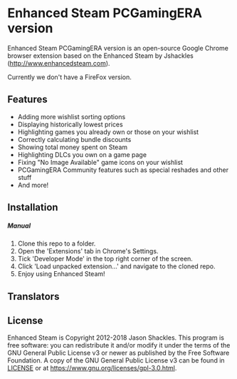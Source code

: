 Enhanced Steam PCGamingERA version
==============

Enhanced Steam PCGamingERA version is an open-source Google Chrome browser extension based on the Enhanced Steam by Jshackles (http://www.enhancedsteam.com).  

Currently we don't have a FireFox version.

Features
------------

* Adding more wishlist sorting options
* Displaying historically lowest prices
* Highlighting games you already own or those on your wishlist
* Correctly calculating bundle discounts
* Showing total money spent on Steam
* Highlighting DLCs you own on a game page
* Fixing "No Image Available" game icons on your wishlist
* PCGamingERA Community features such as special reshades and other stuff
* And more!

Installation
------------

##### Manual
1. Clone this repo to a folder.
2. Open the 'Extensions' tab in Chrome's Settings.
3. Tick 'Developer Mode' in the top right corner of the screen.
4. Click 'Load unpacked extension...' and navigate to the cloned repo.
5. Enjoy using Enhanced Steam!

Translators
-------

License
-------

Enhanced Steam is Copyright 2012-2018 Jason Shackles.  This program is free software: you can redistribute it and/or modify it under the terms of the GNU General Public License v3 or newer as published by the Free Software Foundation.  A copy of the GNU General Public License v3 can be found in [LICENSE](LICENSE) or at https://www.gnu.org/licenses/gpl-3.0.html.

